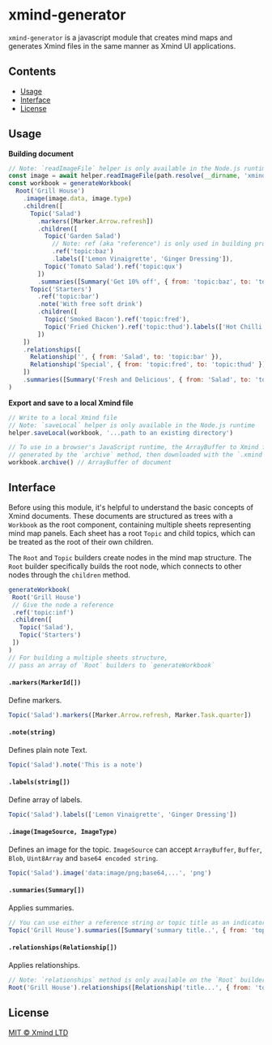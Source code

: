 # xmind-generator

`xmind-generator` is a javascript module that creates mind maps and generates Xmind files in the same manner as Xmind UI applications.

## Contents

<!-- - [Install](#Install) -->
- [Usage](#usage)
- [Interface](#interface)
- [License](#license)

## Usage

**Building document**

```javascript
// Note: `readImageFile` helper is only available in the Node.js runtime
const image = await helper.readImageFile(path.resolve(__dirname, 'xmind.jpeg'))
const workbook = generateWorkbook(
  Root('Grill House')
    .image(image.data, image.type)
    .children([
      Topic('Salad')
        .markers([Marker.Arrow.refresh])
        .children([
          Topic('Garden Salad')
            // Note: ref (aka "reference") is only used in building procedure, is not saved in exported Xmind file.
            .ref('topic:baz')
            .labels(['Lemon Vinaigrette', 'Ginger Dressing']),
          Topic('Tomato Salad').ref('topic:qux')
        ])
        .summaries([Summary('Get 10% off', { from: 'topic:baz', to: 'topic:qux' })]),
      Topic('Starters')
        .ref('topic:bar')
        .note('With free soft drink')
        .children([
          Topic('Smoked Bacon').ref('topic:fred'),
          Topic('Fried Chicken').ref('topic:thud').labels(['Hot Chilli'])
        ])
    ])
    .relationships([
      Relationship('', { from: 'Salad', to: 'topic:bar' }),
      Relationship('Special', { from: 'topic:fred', to: 'topic:thud' })
    ])
    .summaries([Summary('Fresh and Delicious', { from: 'Salad', to: 'topic:bar' })])
)
```

**Export and save to a local Xmind file**
```javascript
// Write to a local Xmind file
// Note: `saveLocal` helper is only available in the Node.js runtime
helper.saveLocal(workbook, '...path to an existing directory')

// To use in a browser's JavaScript runtime, the ArrayBuffer to Xmind file can be
// generated by the `archive` method, then downloaded with the `.xmind` file extension
workbook.archive() // ArrayBuffer of document
```

## Interface

Before using this module, it's helpful to understand the basic concepts of Xmind documents. These documents are structured as trees with a `Workbook` as the root component, containing multiple sheets representing mind map panels. Each sheet has a root `Topic` and child topics, which can be treated as the root of their own children.

The `Root` and `Topic` builders create nodes in the mind map structure. The `Root` builder specifically builds the root node, which connects to other nodes through the `children` method.

 ```javascript
generateWorkbook(
  Root('Grill House')
  // Give the node a reference
  .ref('topic:inf')
  .children([
    Topic('Salad'),
    Topic('Starters')
  ])
)
// For building a multiple sheets structure,
// pass an array of `Root` builders to `generateWorkbook`
 ```

#### `.markers(MarkerId[])`

Define markers.

```javascript
Topic('Salad').markers([Marker.Arrow.refresh, Marker.Task.quarter])
```

#### `.note(string)`
Defines plain note Text.
```javascript
Topic('Salad').note('This is a note')
```

#### `.labels(string[])`
Define array of labels.
```javascript
Topic('Salad').labels(['Lemon Vinaigrette', 'Ginger Dressing'])
```
#### `.image(ImageSource, ImageType)`
Defines an image for the topic. `ImageSource` can accept `ArrayBuffer`, `Buffer`, `Blob`, `Uint8Array` and `base64 encoded string`.
```javascript
Topic('Salad').image('data:image/png;base64,...', 'png')
```
#### `.summaries(Summary[])`
Applies summaries.
```javascript
// You can use either a reference string or topic title as an indicator, and make sure they are unique.
Topic('Grill House').summaries([Summary('summary title..', { from: 'topic:foo', to: 'topic:bar' })])
```
#### `.relationships(Relationship[])`
Applies relationships.
```javascript
// Note: `relationships` method is only available on the `Root` builder
Root('Grill House').relationships([Relationship('title...', { from: 'topic:foo', to: 'topic:bar' })])
```


## License

[MIT © Xmind LTD](./LICENSE)



